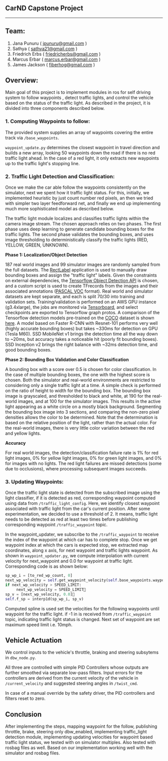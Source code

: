 ## CarND Capstone Project
_____________________________________________________
## Team:
  1. Jana Punuru ( jpunuru@gmail.com )
  2. Sathya          ( sathya21@gmail.com )
  3. Friedrich Erbs ( friedricherbs@gmail.com )
  4. Marcus Erbar ( marcus.erbar@gmail.com )
  5.  James Jackson ( fiberhog@gmail.com )


## Overview:
Main goal of this project is to implement modules in ros for self driving system to follow waypoints , detect traffic lights, and control the vehicle based on the status of the traffic light. As described in the project, it is divided into three components described below.

### 1. Computing Waypoints to follow:
The provided system supplies an array of waypoints covering the entire track via ``/base_waypoints``. 

``waypoint_update.py`` determines the closest waypoint in travel direction and builds a new array, looking 50 waypoints down the road if there is no red traffic light ahead. In the case of a red light, it only extracts new waypoints up to the traffic light's stopping line.

### 2. Traffic Light Detection and Classification:
Once we make the car able follow the waypoints consistently on the simulator, next we spent how it traffic light status. For this, initially, we implemented heuristic by just count number red pixels, an then we tried with simpler two layer feedforward net, and finally we end up implementing much more sophisticated model as described below.

The traffic light module localizes and classifies traffic lights within the camera image stream. The chosen approach relies on two phases. The first phase uses deep learning to generate candidate bounding boxes for the traffic lights. The second phase validates the bounding boxes, and uses image thresholding to deterministically classify the traffic lights (RED, YELLOW, GREEN, UNKNOWN).

**Phase 1: Localization/Object Detection**

187 real world images and 99 simulator images are randomly sampled from the full datasets. The [RectLabel](https://rectlabel.com/) application is used to manually draw bounding boxes and assign the "traffic light" labels. Given the constraints on external dependencies, the [Tensorflow Object Detection API](https://github.com/tensorflow/models/tree/master/object_detection) is chosen, and a custom script is used to create TFrecords from the images and their associated annotations ([PASCAL VOC](http://host.robots.ox.ac.uk/pascal/VOC/) format). Real world and simulator datasets are kept separate, and each is split 70/30 into training and validation sets. Training/validation is performed on an AWS GPU instance (g3.4xlarge), the jobs are monitored via [Tensorboard](https://www.tensorflow.org/get_started/summaries_and_tensorboard), and select checkpoints are exported to Tensorflow graph protos. A comparison of the Tensorflow detection models pre-trained on the [COCO](http://mscoco.org) dataset is shown [here](https://github.com/tensorflow/models/blob/master/object_detection/g3doc/detection_model_zoo.md). A model based on Faster R-CNN with Resnet-101 performs very well (highly accurate bounding boxes) but takes ~330ms for detection on GPU (Tesla M60). SSD MobileNet v1 brings the detection time all the way down to ~20ms, but accuracy takes a noticeable hit (poorly fit bounding boxes). SSD Inception v2 brings the right balance with ~32ms detection time, and good bounding boxes.

**Phase 2: Bounding Box Validation and Color Classification**

A bounding box with a score over 0.5 is chosen for color classification. In the case of multiple bounding boxes, the one with the highest score is chosen. Both the simulator and real-world environments are restricted to considering only a single traffic light at a time. A simple check is performed on the ratio of height to width for the bounding box. The bounding box image is grayscaled, and thresholded to black and white, at 190 for the real-world images, and at 100 for the simulator images. This results in the active light appearing as a white circle on a mostly black background. Segmenting the bounding box image into 3 sections, and comparing the non-zero pixel densities allows the color to be determined. Note that the determination is based on the relative position of the light, rather than the actual color. For the real-world images, there is very little color variation between the red and yellow lights.

**Accuracy**

For real world images, the detection/classification failure rate is 1% for red light images, 0% for yellow light images, 0% for green light images, and 0% for images with no lights. The red light failures are missed detections (some due to occlusions), where processing subsequent images succeeds.


### 3. Updating Waypoints:

Once the traffic light state is detected from the subscribed image using the light classifier, if it is detected as red, corresponding waypoint computed using data from `/traffic_light_config`.  Here, we identify closest waypoint associated with traffic light from the car's current position. After some experimentation, we decided to use a threshold of 2. It means, traffic light needs to be detected as red at least two times before publishing corresponding waypoint ``/traffic_waypoint`` topic.  

In the waypoint\_updater,  we subscribe to the ``/traffic_waypoint`` to receive the index of the waypoint at which car has to complete stop. Once we get waypoint index at which the cars is expected stop, we extracted map coordinates, along x axis, for next waypoint and traffic lights waypoint.  As shown in ``waypoint_updater.py``, we compute interpolation with current velocity for next_waypoint and 0.0 for waypoint at traffic light. Corresponding code is as shown below:

```python
sp_wp_i = [to_red_wp_count, 0]
next_wp_velocity = self.get_waypoint_velocity(self.base_waypoints.waypoints[next_wp_i])
if next_wp_velocity > SPEED_LIMIT:
     next_wp_velocity = SPEED_LIMIT
sp_v = [next_wp_velocity, 0.0]
self.f_sp = interp1d(sp_wp_i, sp_v)

```
Computed spline is used set the velocities for the following waypoints until waypoint for the traffic light.  if -1 in is received from `/traffic_waypoint` topic, indicating traffic light status is changed. Next set of waypoint are set maximum speed limit i.e. 10mph.
 
## Vehicle Actuation
We control inputs to the vehicle's throttle, braking and steering subsytems in ``dbw_node.py``. 

All three are controlled with simple PID Controllers whose outputs are further smoothed via separate low-pass filters. Input errors for the controllers are derived from the current velocity of the vehicle in ``/current_velocity`` and suggested steering angles in ``/twist_cmd``. 

In case of a manual override by the safety driver, the PID controllers and filters reset to zero.

## Conclusion

 After implementing the steps, mapping waypoint for the follow, publishing throttle, brake, steering only dbw_enabled, implementing traffic_light detection module,  implementing updating velocities for waypoint based traffic light status, we tested with  on simulator multiples. Also tested with rosbag files as well. Based on our implementation working well with the simulator and rosbag files.


